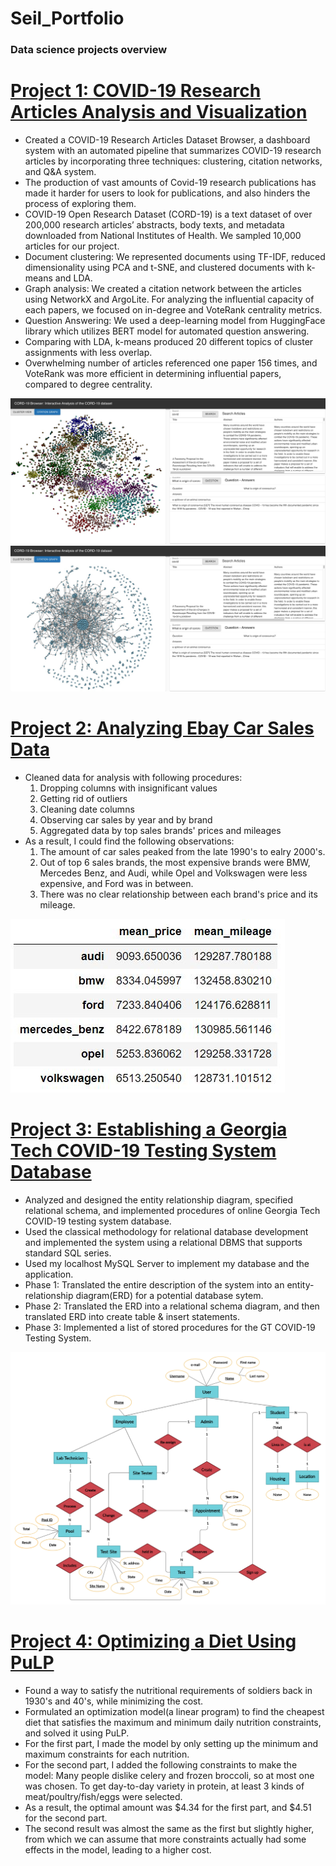 # Seil_Portfolio
### Data science projects overview

# [Project 1: COVID-19 Research Articles Analysis and Visualization](https://github.com/Phinehas312/COVID19_Research_Articles_Analysis_and_Visualization/tree/main/CORD19)
* Created a COVID-19 Research Articles Dataset Browser, a dashboard system with an automated pipeline that summarizes COVID-19 research articles by incorporating three techniques: clustering, citation networks, and Q&A system.
* The production of vast amounts of Covid-19 research publications has made it harder for users to look for publications, and also hinders the process of exploring them.
* COVID-19 Open Research Dataset (CORD-19) is a text dataset of over 200,000 research articles’ abstracts, body texts, and metadata downloaded from National Institutes of Health. We sampled 10,000 articles for our project.
* Document clustering: We represented documents using TF-IDF, reduced dimensionality using PCA and t-SNE, and clustered documents with k-means and LDA.
* Graph analysis: We created a citation network between the articles using NetworkX and ArgoLite. For analyzing the influential capacity of each papers, we focused on in-degree and VoteRank centrality metrics.
* Question Answering: We used a deep-learning model from HuggingFace library which utilizes BERT model for automated question answering.
* Comparing with LDA, k-means produced 20 different topics of cluster assignments with less overlap.
* Overwhelming number of articles referenced one paper 156 times, and VoteRank was more efficient in determining influential papers, compared to degree centrality.

![](https://github.com/Phinehas312/Seil_Portfolio/blob/main/images/doc_clustering.png)
![](https://github.com/Phinehas312/Seil_Portfolio/blob/main/images/citation_graph.png)

# [Project 2: Analyzing Ebay Car Sales Data]()
* Cleaned data for analysis with following procedures:
    1. Dropping columns with insignificant values
    2. Getting rid of outliers
    3. Cleaning date columns
    4. Observing car sales by year and by brand
    5. Aggregated data by top sales brands' prices and mileages
* As a result, I could find the following observations:
    1. The amount of car sales peaked from the late 1990's to ealry 2000's.
    2. Out of top 6 sales brands, the most expensive brands were BMW, Mercedes Benz, and Audi, while Opel and Volkswagen were less expensive, and Ford was in between.
    3. There was no clear relationship between each brand's price and its mileage.
    
![](https://github.com/Phinehas312/Seil_Portfolio/blob/main/images/ebay_price_mileage.JPG?raw=true)

# [Project 3: Establishing a Georgia Tech COVID-19 Testing System Database](https://github.com/Phinehas312/GT_COVID19_TestingSystemDB)
* Analyzed and designed the entity relationship diagram, specified relational schema, and implemented procedures of online Georgia Tech COVID-19 testing system database.
* Used the classical methodology for relational database development and implemented the system using a relational DBMS that supports standard SQL series.
* Used my localhost MySQL Server to implement my database and the application.
* Phase 1: Translated the entire description of the system into an entity-relationship diagram(ERD) for a potential database sytem.
* Phase 2: Translated the ERD into a relational schema diagram, and then translated ERD into create table & insert statements.
* Phase 3: Implemented a list of stored procedures for the GT COVID-19 Testing System.

![](https://github.com/Phinehas312/Seil_Portfolio/blob/main/images/Phase%201%20ERD.jpg)

# [Project 4: Optimizing a Diet Using PuLP](https://github.com/Phinehas312/Optimizing_diet)
* Found a way to satisfy the nutritional requirements of soldiers back in 1930's and 40's, while minimizing the cost.
* Formulated an optimization model(a linear program) to find the cheapest diet that satisfies the maximum and minimum daily nutrition constraints, and solved it using PuLP.
* For the first part, I made the model by only setting up the minimum and maximum constraints for each nutrition.
* For the second part, I added the following constraints to make the model: Many people dislike celery and frozen broccoli, so at most one was chosen. To get day-to-day variety in protein, at least 3 kinds of meat/poultry/fish/eggs were selected.
* As a result, the optimal amount was $4.34 for the first part, and $4.51 for the second part.
* The second result was almost the same as the first but slightly higher, from which we can assume that more constraints actually had some effects in the model, leading to a higher cost.
